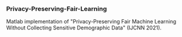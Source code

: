 ### Privacy-Preserving-Fair-Learning
Matlab implementation of "Privacy-Preserving Fair Machine Learning Without Collecting Sensitive Demographic Data" (IJCNN 2021).

